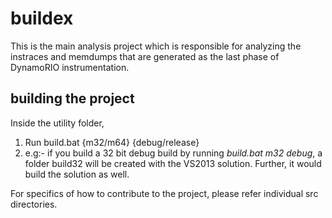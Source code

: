 buildex
======

This is the main analysis project which is responsible for analyzing the instraces and memdumps that are generated as the last phase of DynamoRIO instrumentation.

building the project
-------------------

Inside the utility folder,

1. Run build.bat {m32/m64} {debug/release}
2. e.g:- if you build a 32 bit debug build by running *build.bat m32 debug*, a folder build32 will be created with the VS2013 solution. 
Further, it would build the solution as well.

For specifics of how to contribute to the project, please refer individual src directories.
